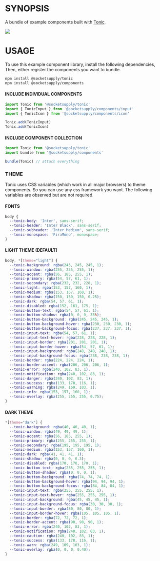 # SYNOPSIS
A bundle of example components built with [Tonic](https://github.com/hxoht/tonic).

![](https://github.com/socketsupply/components/workflows/ci/badge.svg)

# USAGE
To use this example component library, install the following dependencies,
Then, either register the components you want to bundle.

```bash
npm install @socketsupply/tonic
npm install @socketsupply/components
```

#### INCLUDE INDIVIDUAL COMPONENTS

```js
import Tonic from '@socketsupply/tonic'
import { TonicInput } from '@socketsupply/components/input'
import { TonicIcon } from '@socketsupply/components/icon'

Tonic.add(TonicInput)
Tonic.add(TonicIcon)
```

#### INCLUDE COMPONENT COLLECTION

```js
import Tonic from '@socketsupply/tonic'
import bundle from '@socketsupply/components'

bundle(Tonic) // attach everything
```

### THEME
Tonic uses CSS variables (which work in all major browsers) to theme components.
So you can use any css framework you want. The following variables are observed
but are not required.

#### FONTS
```css
body {
  --tonic-body: 'Inter', sans-serif;
  --tonic-header: 'Inter Black', sans-serif;
  --tonic-subheader: 'Inter Medium', sans-serif;
  --tonic-monospace: 'FiraMono', monospace;
}
```

#### LIGHT THEME (DEFAULT)

```css
body, *[theme="light"] {
  --tonic-background: rgba(245, 245, 245, 1);
  --tonic-window: rgba(255, 255, 255, 1);
  --tonic-accent: rgba(56, 185, 255, 1);
  --tonic-primary: rgba(54, 57, 61, 1);
  --tonic-secondary: rgba(232, 232, 228, 1);
  --tonic-light: rgba(153, 157, 160, 1);
  --tonic-medium: rgba(153, 157, 160, 1);
  --tonic-shadow: rgba(150, 150, 150, 0.25);
  --tonic-dark: rgba(54, 57, 61, 1);
  --tonic-disabled: rgba(152, 161, 175, 1);
  --tonic-button-text: rgba(54, 57, 61, 1);
  --tonic-button-shadow: rgba(0, 0, 0, 33%);
  --tonic-button-background: rgba(245, 245, 245, 1);
  --tonic-button-background-hover: rgba(230, 230, 230, 1);
  --tonic-button-background-focus: rgba(237, 237, 237, 1);
  --tonic-input-text: rgba(54, 57, 61, 1);
  --tonic-input-text-hover: rgba(228, 228, 228, 1);
  --tonic-input-border: rgba(201, 201, 201, 1);
  --tonic-input-border-hover: rgba(54, 57, 61, 1);
  --tonic-input-background: rgba(248, 248, 248, 1);
  --tonic-input-background-focus: rgba(238, 238, 238, 1);
  --tonic-border: rgba(224, 224, 224, 1);
  --tonic-border-accent: rgba(206, 206, 206, 1);
  --tonic-error: rgba(240, 102, 83, 1);
  --tonic-notification: rgba(240, 102, 83, 1);
  --tonic-danger: rgba(240, 102, 83, 1);
  --tonic-success: rgba(133, 178, 116, 1);
  --tonic-warning: rgba(249, 169, 103, 1);
  --tonic-info: rgba(153, 157, 160, 1);
  --tonic-overlay: rgba(255, 255, 255, 0.75);
}
```

#### DARK THEME

```css
*[theme="dark"] {
  --tonic-background: rgba(40, 40, 40, 1);
  --tonic-window: rgba(49, 49, 49, 1);
  --tonic-accent: rgba(56, 185, 255, 1);
  --tonic-primary: rgba(255, 255, 255, 1);
  --tonic-secondary: rgba(195, 195, 195, 1);
  --tonic-medium: rgba(153, 157, 160, 1);
  --tonic-dark: rgba(41, 41, 41, 1);
  --tonic-shadow: rgba(0, 0, 0, 0.3);
  --tonic-disabled: rgba(170, 170, 170, 1);
  --tonic-button-text: rgba(255, 255, 255, 1);
  --tonic-button-shadow: rgba(0, 0, 0, 1);
  --tonic-button-background: rgba(74, 74, 74, 1);
  --tonic-button-background-hover: rgba(94, 94, 94, 1);
  --tonic-button-background-focus: rgba(84, 84, 84, 1);
  --tonic-input-text: rgba(255, 255, 255, 1);
  --tonic-input-text-hover: rgba(255, 255, 255, 1);
  --tonic-input-background: rgba(45, 45, 45, 1);
  --tonic-input-background-focus: rgba(30, 30, 30, 1);
  --tonic-input-border: rgba(80, 80, 80, 1);
  --tonic-input-border-hover: rgba(105, 105, 105, 1);
  --tonic-border: rgba(72, 72, 72, 1);
  --tonic-border-accent: rgba(90, 90, 90, 1);
  --tonic-error: rgba(240, 102, 83, 1);
  --tonic-notification: rgba(240, 102, 83, 1);
  --tonic-caution: rgba(240, 102, 83, 1);
  --tonic-success: rgba(133, 178, 116, 1);
  --tonic-warn: rgba(249, 169, 103, 1);
  --tonic-overlay: rgba(0, 0, 0, 0.40);
}
```
